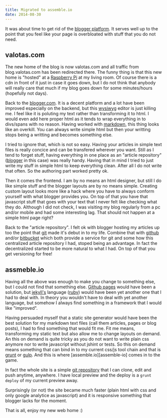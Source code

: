 ```yaml
---
title: Migrated to assemble.io
date: 2014-08-30
---
```


It was about time to get rid of the [blogger platform][blogger]. It serves well up to the point that you feel like your page is overbloated with stuff that you do not need.

## valotas.com
The new home of the blog is now valotas.com and all traffic from blog.valotas.com has been redirected there. The funny thing is that this new home is "hosted" at a [Raspberry Pi][raspberrypi] at my living room. Of course there is a cdn in front of it just in case it goes down, but I do not think that anybody will really care that much if my blog goes down for some minutes/hours (hopefully not days).

Back to the [blogger.com][blogger]. It is a decent platform and a lot have been improved especially on the backend, but this [wysiwyg][wysiwyg] editor is just killing me. I feel like it is poluting my text rather than transforming it to html. I would even add here proper html as it tends to wrap everything in to divs/spans with no reason. Having worked with [markdown][markdown], this thing looks like an overkill. You can always write simple html but then your writting stops being a writting and becomes something else.

I tried to ignore that, which is not so easy. Having your articles in simple text files is really concice and can be transfered wherever you want. Still as I tend to forget stuff, having everything in one place as an "article repository" ([blogger][blogger] in this case) was really handy. Having that in mind I tried to just write my stuff in simple html to keep everything clean. After all I do not write that often. So the authoring part worked pretty ok.

Then it comes the frontend. I am by no means an html designer, but still I do like simple stuff and the blogger layouts are by no means simple. Creating custom layout looks more like a hack where you have to always conform yourself with what blogger provides you. On top of that you have that javascript stuff that goes with your text that I never felt like checking what they do. Although I did not check, I was visiting my blog regularly from a pc and/or mobile and had some interesting lag. That should not happen at a simple html page right?

Back to the "article repository". I felt ok with blogger hosting my articles up too the point that [git][git] made it's debut in to my life. Combine that with [github][github] and/or [bitbucket][bitbucket] which both provide a service for git and some how this centralized article repository I had, stoped being an advantage. In fact the decentralized started to be more natural to what I had. On top of that you get versioning for free!

## assmeble.io
Having all the above was enough to make you change to something else, but I could not find that something else. [Github pages][github-pages] would have been a solution, but [jekyll's][jekyll] language ([ruby][ruby]) would have been yet another one that I had to deal with. In theory you wouldn't have to deal with yet another language, but somehow I always find something in a framework that I would like "improved".

Having persuaded myself that a static site generator would have been the best solution for my markdown text files (call them articles, pages or blog posts), I had to find something that would fit me. Fit me means, transforming my static text but also allow me to change layouts on demand. An this on demand is quite tricky as you do not want to write plain css anymore nor to write javascript without jshint or tests. So this on demand means something that can bind in to my current css/js tool chain and that is [grunt][grunt] or [gulp][gulp]. And this is where [assemble.io][assemble-io] comes in to the game.

In fact the whole site is a simple [git repository][valotas-com-git] that I can clone, edit and push anytime, anywhere. I have local preview and the deploy is a `grunt deploy` of my current preview away.

Surprisingly (or not) the site became much faster (plain html with css and only google analytice as javascript) and it is responsive something that blogger lacks for the moment.

That is all, enjoy my new web home :)
 
[raspberrypi]: http://www.raspberrypi.org/
[blogger]: https://www.blogger.com
[wysiwyg]: http://en.wikipedia.org/wiki/WYSIWYG
[markdown]: http://daringfireball.net/projects/markdown/
[github]: https://github.com/
[github-pages]: https://pages.github.com/
[bitbucket]: https://bitbucket.org/
[git]: http://git-scm.com/
[jekyll]: http://jekyllrb.com/
[ruby]: https://www.ruby-lang.org/en/
[grunt]: http://gruntjs.com/
[gulp]: http://gulpjs.com/
[assmeble-io]: http://assemble.io/
[valotas-com-git]: https://github.com/valotas/valotas.com
